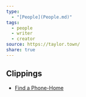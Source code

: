 ```yaml
---
type:
  - "[People](People.md)"
tags:
  - people
  - writer
  - creator
source: https://taylor.town/
share: true
---
```


## Clippings
- [Find a Phone-Home](../../Find%20a%20Phone-Home.md)

